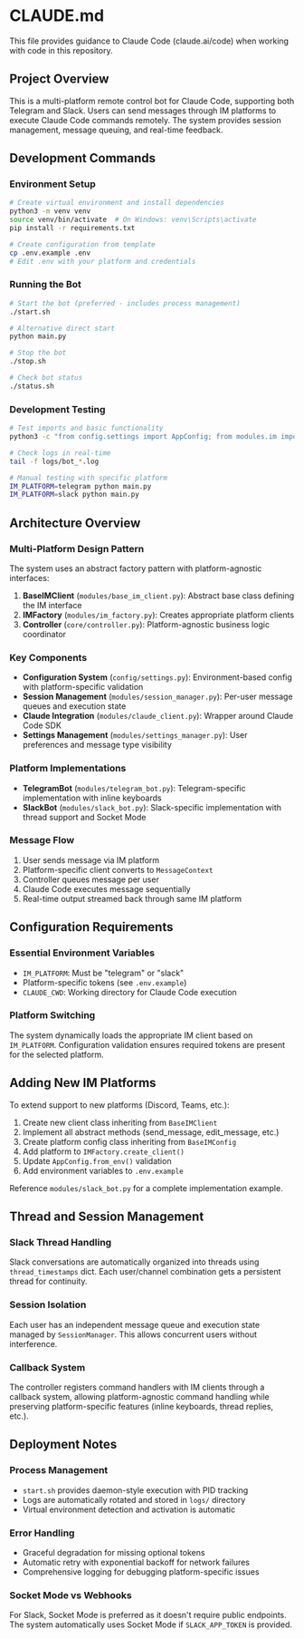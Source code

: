 # CLAUDE.md

This file provides guidance to Claude Code (claude.ai/code) when working with code in this repository.

## Project Overview

This is a multi-platform remote control bot for Claude Code, supporting both Telegram and Slack. Users can send messages through IM platforms to execute Claude Code commands remotely. The system provides session management, message queuing, and real-time feedback.

## Development Commands

### Environment Setup
```bash
# Create virtual environment and install dependencies
python3 -m venv venv
source venv/bin/activate  # On Windows: venv\Scripts\activate
pip install -r requirements.txt

# Create configuration from template
cp .env.example .env
# Edit .env with your platform and credentials
```

### Running the Bot
```bash
# Start the bot (preferred - includes process management)
./start.sh

# Alternative direct start
python main.py

# Stop the bot
./stop.sh

# Check bot status
./status.sh
```

### Development Testing
```bash
# Test imports and basic functionality
python3 -c "from config.settings import AppConfig; from modules.im import IMFactory; print('Imports successful!')"

# Check logs in real-time
tail -f logs/bot_*.log

# Manual testing with specific platform
IM_PLATFORM=telegram python main.py
IM_PLATFORM=slack python main.py
```

## Architecture Overview

### Multi-Platform Design Pattern
The system uses an abstract factory pattern with platform-agnostic interfaces:

1. **BaseIMClient** (`modules/base_im_client.py`): Abstract base class defining the IM interface
2. **IMFactory** (`modules/im_factory.py`): Creates appropriate platform clients
3. **Controller** (`core/controller.py`): Platform-agnostic business logic coordinator

### Key Components

- **Configuration System** (`config/settings.py`): Environment-based config with platform-specific validation
- **Session Management** (`modules/session_manager.py`): Per-user message queues and execution state
- **Claude Integration** (`modules/claude_client.py`): Wrapper around Claude Code SDK
- **Settings Management** (`modules/settings_manager.py`): User preferences and message type visibility

### Platform Implementations
- **TelegramBot** (`modules/telegram_bot.py`): Telegram-specific implementation with inline keyboards
- **SlackBot** (`modules/slack_bot.py`): Slack-specific implementation with thread support and Socket Mode

### Message Flow
1. User sends message via IM platform
2. Platform-specific client converts to `MessageContext`
3. Controller queues message per user
4. Claude Code executes message sequentially
5. Real-time output streamed back through same IM platform

## Configuration Requirements

### Essential Environment Variables
- `IM_PLATFORM`: Must be "telegram" or "slack"
- Platform-specific tokens (see `.env.example`)
- `CLAUDE_CWD`: Working directory for Claude Code execution

### Platform Switching
The system dynamically loads the appropriate IM client based on `IM_PLATFORM`. Configuration validation ensures required tokens are present for the selected platform.

## Adding New IM Platforms

To extend support to new platforms (Discord, Teams, etc.):

1. Create new client class inheriting from `BaseIMClient`
2. Implement all abstract methods (send_message, edit_message, etc.)
3. Create platform config class inheriting from `BaseIMConfig`
4. Add platform to `IMFactory.create_client()`
5. Update `AppConfig.from_env()` validation
6. Add environment variables to `.env.example`

Reference `modules/slack_bot.py` for a complete implementation example.

## Thread and Session Management

### Slack Thread Handling
Slack conversations are automatically organized into threads using `thread_timestamps` dict. Each user/channel combination gets a persistent thread for continuity.

### Session Isolation
Each user has an independent message queue and execution state managed by `SessionManager`. This allows concurrent users without interference.

### Callback System
The controller registers command handlers with IM clients through a callback system, allowing platform-agnostic command handling while preserving platform-specific features (inline keyboards, thread replies, etc.).

## Deployment Notes

### Process Management
- `start.sh` provides daemon-style execution with PID tracking
- Logs are automatically rotated and stored in `logs/` directory
- Virtual environment detection and activation is automatic

### Error Handling
- Graceful degradation for missing optional tokens
- Automatic retry with exponential backoff for network failures
- Comprehensive logging for debugging platform-specific issues

### Socket Mode vs Webhooks
For Slack, Socket Mode is preferred as it doesn't require public endpoints. The system automatically uses Socket Mode if `SLACK_APP_TOKEN` is provided.